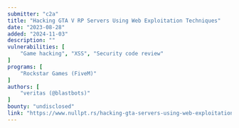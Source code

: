 ```yaml
---
submitter: "c2a"
title: "Hacking GTA V RP Servers Using Web Exploitation Techniques"
date: "2023-08-28"
added: "2024-11-03"
description: ""
vulnerabilities: [
    "Game hacking", "XSS", "Security code review"
]
programs: [
    "Rockstar Games (FiveM)"
]
authors: [
    "veritas (@blastbots)"
]
bounty: "undisclosed"
link: "https://www.nullpt.rs/hacking-gta-servers-using-web-exploitation"
---
```




